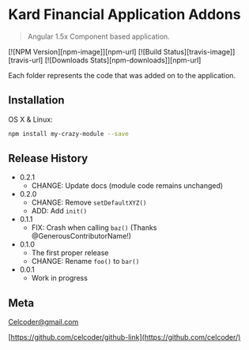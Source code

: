# Kard Financial Application Addons
> Angular 1.5x Component based application.

[![NPM Version][npm-image]][npm-url]
[![Build Status][travis-image]][travis-url]
[![Downloads Stats][npm-downloads]][npm-url]

Each folder represents the code that was added on to the application.

## Installation

OS X & Linux:

```sh
npm install my-crazy-module --save
```

## Release History

* 0.2.1
    * CHANGE: Update docs (module code remains unchanged)
* 0.2.0
    * CHANGE: Remove `setDefaultXYZ()`
    * ADD: Add `init()`
* 0.1.1
    * FIX: Crash when calling `baz()` (Thanks @GenerousContributorName!)
* 0.1.0
    * The first proper release
    * CHANGE: Rename `foo()` to `bar()`
* 0.0.1
    * Work in progress

## Meta

Celcoder@gmail.com

[https://github.com/celcoder/github-link](https://github.com/celcoder/)
